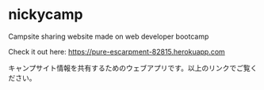 # nickycamp
Campsite sharing website made on web developer bootcamp

Check it out here:
https://pure-escarpment-82815.herokuapp.com

キャンプサイト情報を共有するためのウェブアプリです。以上のリンクでご覧ください。
